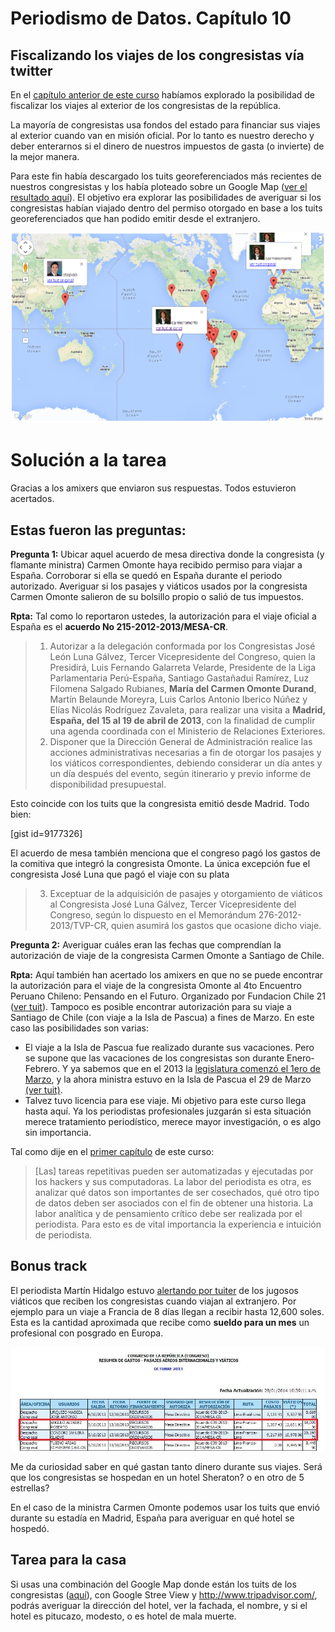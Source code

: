 # Periodismo de Datos. Capítulo 10

## Fiscalizando los viajes de los congresistas vía twitter
En el [capítulo anterior de este curso](http://aniversarioperu.utero.pe/2014/02/17/periodismo-de-datos-capitulo-09/)
habíamos explorado la posibilidad de fiscalizar los viajes al exterior de los
congresistas de la república.

La mayoría de congresistas usa fondos del estado para financiar sus viajes al
exterior cuando van en misión oficial. Por lo tanto es nuestro derecho y deber
enterarnos si el dinero de nuestros impuestos de gasta (o invierte) de la mejor
manera.

Para este fin había descargado los tuits georeferenciados más recientes de
nuestros congresistas y los había ploteado sobre un Google Map 
([ver el resultado aquí](http://aniversarioperu.me/utero/todos_congresistas.html)).
El objetivo era explorar las posibilidades de averiguar si los congresistas
habían viajado dentro del permiso otorgado en base a los tuits georeferenciados
que han podido emitir desde el extranjero.

![](img1.png)

# Solución a la tarea
Gracias a los amixers que enviaron sus respuestas. Todos estuvieron acertados.

## Estas fueron las preguntas:
**Pregunta 1:** Ubicar aquel acuerdo de mesa directiva donde la congresista (y
flamante ministra) Carmen Omonte haya recibido permiso para viajar a España.
Corroborar si ella se quedó en España durante el periodo autorizado. Averiguar
si los pasajes y viáticos usados por la congresista Carmen Omonte salieron de
su bolsillo propio o salió de tus impuestos.

**Rpta:** Tal como lo reportaron ustedes, la autorización para el viaje oficial a
España es el **acuerdo No 215-2012-2013/MESA-CR**.

> 1. Autorizar a la delegación conformada por los Congresistas José León Luna Gálvez,
    Tercer Vicepresidente del Congreso, quien la Presidirá, Luis Fernando Galarreta
    Velarde, Presidente de la Liga Parlamentaria Perú-España, Santiago Gastañadui
    Ramírez, Luz Filomena Salgado Rubianes, **María del Carmen Omonte Durand**, Martín
    Belaunde Moreyra, Luis Carlos Antonio Iberico Núñez y Elías Nicolás Rodríguez
    Zavaleta, para realizar una visita a **Madrid, España, del 15 al 19 de
    abril de 2013**, con la
    finalidad de cumplir una agenda coordinada con el Ministerio de Relaciones Exteriores.
> 2. Disponer que la Dirección General de Administración realice las acciones
    administrativas necesarias a fin de otorgar los pasajes y los viáticos correspondientes,
    debiendo considerar un día antes y un día después del evento, según itinerario y previo
    informe de disponibilidad presupuestal.

Esto coincide con los tuits que la congresista emitió desde Madrid. Todo bien:

[gist id=9177326]

El acuerdo de mesa también menciona que el congreso pagó los gastos de la
comitiva que integró la congresista Omonte. La única excepción fue el
congresista José Luna que pagó el viaje con su plata

> 3. Exceptuar de la adquisición de pasajes y otorgamiento de viáticos al Congresista José
Luna Gálvez, Tercer Vicepresidente del Congreso, según lo dispuesto en el
Memorándum 276-2012-2013/TVP-CR, quien asumirá los gastos que ocasione dicho
viaje.

**Pregunta 2:** Averiguar cuáles eran las fechas que comprendían la
autorización de viaje de la congresista Carmen Omonte a Santiago de Chile.

**Rpta:** Aquí también han acertado los amixers en que no se puede encontrar la
autorización para el viaje de la congresista Omonte al
4to Encuentro Peruano Chileno: Pensando en el Futuro. Organizado por Fundacion Chile 21 
([ver tuit](https://twitter.com/carmenomonte/status/323253641911865344)).
Tampoco es posible encontrar autorización para su viaje a Santiago de Chile (con viaje
a la Isla de Pascua) a fines de Marzo.
En este caso las posibilidades son varias:

* El viaje a la Isla de Pascua fue realizado durante sus vacaciones. Pero se
  supone que las vacaciones de los congresistas son durante Enero-Febrero. Y ya
  sabemos que en el 2013 la 
  [legislatura comenzó el 1ero de Marzo](http://bit.ly/1hl7nKK), y la ahora
  ministra estuvo en la Isla de Pascua el 29 de
  Marzo [(ver tuit)](https://twitter.com/carmenomonte/status/317731002325811201).
* Talvez tuvo licencia para ese viaje. Mi objetivo para este curso llega hasta
  aquí. Ya los periodistas profesionales juzgarán si esta situación merece
  tratamiento periodístico, merece mayor investigación, o es algo sin
  importancia. 

Tal como dije en el [primer
capítulo](http://aniversarioperu.utero.pe/2013/12/04/periodismo-de-datos-capitulo-01/)
de este curso:

> [Las] tareas repetitivas pueden ser automatizadas y ejecutadas por los hackers
y sus computadoras. La labor del periodista es otra, es analizar qué datos son
importantes de ser cosechados, qué otro tipo de datos deben ser asociados con
el fin de obtener una historia. La labor analítica y de pensamiento crítico
debe ser realizada por el periodista. Para esto es de vital importancia la
experiencia e intuición de periodista.

## Bonus track
El periodista Martín Hidalgo estuvo [alertando por tuiter](https://twitter.com/martinhidalgo/status/428598285171843072) de los jugosos
viáticos que reciben los congresistas cuando viajan al extranjero.
Por ejemplo para un viaje a Francia de 8 días llegan a recibir hasta 12,600
soles. Esta es la cantidad aproximada que recibe como **sueldo para un mes** un
profesional con posgrado en Europa.

![](viaticos.png)

Me da curiosidad saber en qué gastan tanto dinero durante sus viajes. Será
que los congresistas se hospedan en un hotel Sheraton? o en otro de 5
estrellas?

En el caso de la ministra Carmen Omonte podemos usar los tuits que envió
durante su estadía en Madrid, España para averiguar en qué hotel se hospedó.


## Tarea para la casa
Si usas una combinación del Google Map donde están los tuits de los congresistas
([aquí](http://aniversarioperu.me/utero/todos_congresistas.html)), con Google
Stree View y <http://www.tripadvisor.com/>, podrás averiguar la dirección del
hotel, ver la fachada, el nombre, y si el hotel es pitucazo, modesto,
o es hotel de mala muerte.


